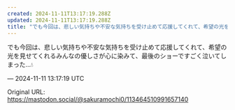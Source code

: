 ```yaml
---
created: 2024-11-11T13:17:19.288Z
updated: 2024-11-11T13:17:19.288Z
title: "でも今回は、悲しい気持ちや不安な気持ちを受け止めて応援してくれて、希望の光を見せ[...]"
---
```


<p>でも今回は、悲しい気持ちや不安な気持ちを受け止めて応援してくれて、希望の光を見せてくれるみんなの優しさが心に染みて、最後のショーですごく泣いてしまった…💧</p>

&mdash; 2024-11-11 13:17:19 UTC

Original URL: https://mastodon.social/@sakuramochi0/113464510991657140
